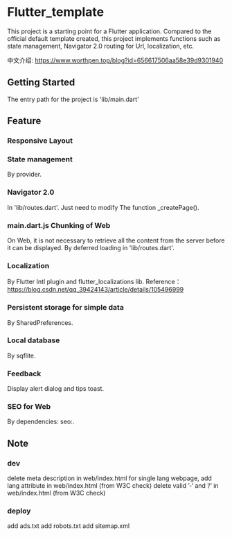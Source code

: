 # Flutter_template

This project is a starting point for a Flutter application.
Compared to the official default template created,
this project implements functions such as state management,
Navigator 2.0 routing for Url, localization, etc.

中文介绍: https://www.worthpen.top/blog?id=656617506aa58e39d9301940

## Getting Started

The entry path for the project is 'lib/main.dart'

## Feature

### Responsive Layout

### State management

By provider.

### Navigator 2.0
In 'lib/routes.dart'. Just need to modify The function _createPage().

### main.dart.js Chunking of Web
On Web, it is not necessary to retrieve all the content from the server before it can be displayed.
By deferred loading in 'lib/routes.dart'.

### Localization

By Flutter Intl plugin and flutter_localizations lib.
Reference：https://blog.csdn.net/qq_39424143/article/details/105496999

### Persistent storage for simple data

By SharedPreferences.

### Local database

By sqflite.

### Feedback

Display alert dialog and tips toast.

### SEO for Web

By dependencies: seo:.

## Note
### dev
delete meta description in web/index.html
for single lang webpage, add lang attribute in web/index.html (from W3C check)
delete valid ’-‘ and ’/‘ in web/index.html (from W3C check)
### deploy
add ads.txt
add robots.txt
add sitemap.xml